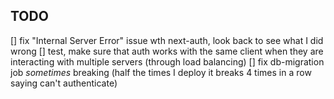 ## TODO

[] fix "Internal Server Error" issue wth next-auth, look back to see what I did wrong
[] test, make sure that auth works with the same client when they are interacting with multiple servers (through load balancing)
[] fix db-migration job _sometimes_ breaking (half the times I deploy it breaks 4 times in a row saying can't authenticate)
